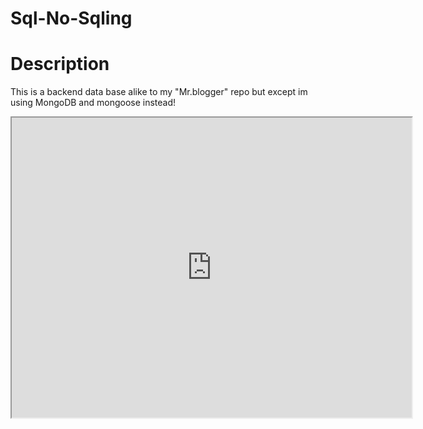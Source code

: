 # Sql-No-Sqling

# Description 
 <p> This is a backend data base alike to my "Mr.blogger" repo but except im using MongoDB and mongoose instead!</p>
 
 
 <iframe src="https://drive.google.com/file/d/1yRDcNQckTYR9ppyIS8NSXvtzXrh9ZudZ/preview" width="640" height="480"></iframe>
